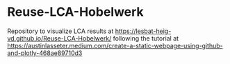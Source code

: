 # Reuse-LCA-Hobelwerk

Repository to visualize LCA results at https://lesbat-heig-vd.github.io/Reuse-LCA-Hobelwerk/ following the tutorial at https://austinlasseter.medium.com/create-a-static-webpage-using-github-and-plotly-468ae89710d3
